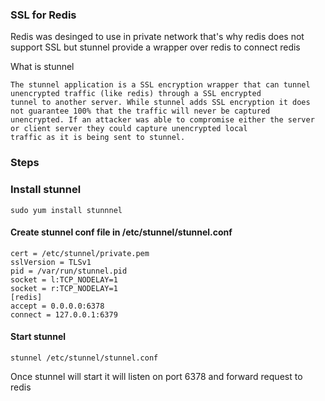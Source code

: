 ### SSL for Redis
Redis was desinged to use in private network that's why redis does not support SSL but stunnel provide a 
wrapper over redis to connect redis


What is stunnel
```
The stunnel application is a SSL encryption wrapper that can tunnel unencrypted traffic (like redis) through a SSL encrypted
tunnel to another server. While stunnel adds SSL encryption it does not guarantee 100% that the traffic will never be captured 
unencrypted. If an attacker was able to compromise either the server or client server they could capture unencrypted local 
traffic as it is being sent to stunnel.
```

### Steps

### Install stunnel
```
sudo yum install stunnnel
```

#### Create stunnel conf file in /etc/stunnel/stunnel.conf
````
cert = /etc/stunnel/private.pem
sslVersion = TLSv1
pid = /var/run/stunnel.pid
socket = l:TCP_NODELAY=1
socket = r:TCP_NODELAY=1
[redis]
accept = 0.0.0.0:6378
connect = 127.0.0.1:6379
````

#### Start stunnel
```
stunnel /etc/stunnel/stunnel.conf
```

Once stunnel will start it will listen on port 6378 and forward request to redis
